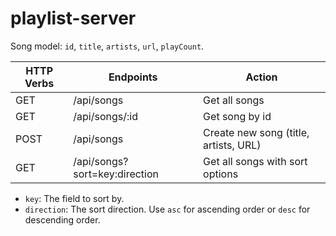 # playlist-server

Song model: `id`, `title`, `artists`, `url`, `playCount`.

| HTTP Verbs | Endpoints                     | Action                                |
| ---------- | ----------------------------- | ------------------------------------- |
| GET        | /api/songs                    | Get all songs                         |
| GET        | /api/songs/:id                | Get song by id                        |
| POST       | /api/songs                    | Create new song (title, artists, URL) |
| GET        | /api/songs?sort=key:direction | Get all songs with sort options       |

- `key`: The field to sort by.
- `direction`: The sort direction. Use `asc` for ascending order or `desc` for descending order.
